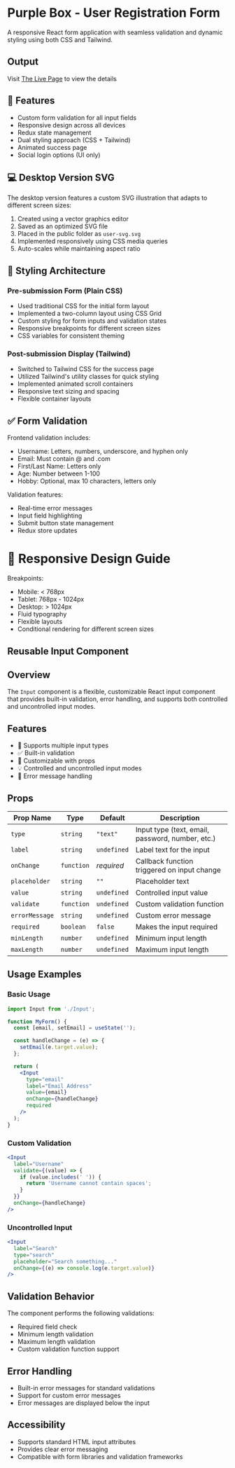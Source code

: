 # Purple Box - User Registration Form

A responsive React form application with seamless validation and dynamic styling using both CSS and Tailwind.

## Output

Visit [The Live Page](https://pb-technical-test.vercel.app/) to view the details

## 🚀 Features

- Custom form validation for all input fields
- Responsive design across all devices
- Redux state management
- Dual styling approach (CSS + Tailwind)
- Animated success page
- Social login options (UI only)

## 💻 Desktop Version SVG

The desktop version features a custom SVG illustration that adapts to different screen sizes:

1. Created using a vector graphics editor
2. Saved as an optimized SVG file
3. Placed in the public folder as `user-svg.svg`
4. Implemented responsively using CSS media queries
5. Auto-scales while maintaining aspect ratio

## 🎨 Styling Architecture

### Pre-submission Form (Plain CSS)
- Used traditional CSS for the initial form layout
- Implemented a two-column layout using CSS Grid
- Custom styling for form inputs and validation states
- Responsive breakpoints for different screen sizes
- CSS variables for consistent theming

### Post-submission Display (Tailwind)
- Switched to Tailwind CSS for the success page
- Utilized Tailwind's utility classes for quick styling
- Implemented animated scroll containers
- Responsive text sizing and spacing
- Flexible container layouts

## ✅ Form Validation

Frontend validation includes:

- Username: Letters, numbers, underscore, and hyphen only
- Email: Must contain @ and .com
- First/Last Name: Letters only
- Age: Number between 1-100
- Hobby: Optional, max 10 characters, letters only

Validation features:
- Real-time error messages
- Input field highlighting
- Submit button state management
- Redux store updates

# 📱 Responsive Design Guide

Breakpoints:
- Mobile: < 768px
- Tablet: 768px - 1024px
- Desktop: > 1024px
- Fluid typography
- Flexible layouts
- Conditional rendering for different screen sizes

## Reusable Input Component

## Overview

The `Input` component is a flexible, customizable React input component that provides built-in validation, error handling, and supports both controlled and uncontrolled input modes.

## Features

- 🔧 Supports multiple input types
- ✅ Built-in validation
- 🎨 Customizable with props
- 💡 Controlled and uncontrolled input modes
- 🚨 Error message handling

## Props

| Prop Name | Type | Default | Description |
|-----------|------|---------|-------------|
| `type` | `string` | `"text"` | Input type (text, email, password, number, etc.) |
| `label` | `string` | `undefined` | Label text for the input |
| `onChange` | `function` | *required* | Callback function triggered on input change |
| `placeholder` | `string` | `""` | Placeholder text |
| `value` | `string` | `undefined` | Controlled input value |
| `validate` | `function` | `undefined` | Custom validation function |
| `errorMessage` | `string` | `undefined` | Custom error message |
| `required` | `boolean` | `false` | Makes the input required |
| `minLength` | `number` | `undefined` | Minimum input length |
| `maxLength` | `number` | `undefined` | Maximum input length |

## Usage Examples

### Basic Usage
```jsx
import Input from './Input';

function MyForm() {
  const [email, setEmail] = useState('');

  const handleChange = (e) => {
    setEmail(e.target.value);
  };

  return (
    <Input 
      type="email"
      label="Email Address"
      value={email}
      onChange={handleChange}
      required
    />
  );
}
```

### Custom Validation
```jsx
<Input 
  label="Username"
  validate={(value) => {
    if (value.includes(' ')) {
      return 'Username cannot contain spaces';
    }
  }}
  onChange={handleChange}
/>
```

### Uncontrolled Input
```jsx
<Input 
  label="Search"
  type="search"
  placeholder="Search something..."
  onChange={(e) => console.log(e.target.value)}
/>
```

## Validation Behavior

The component performs the following validations:
- Required field check
- Minimum length validation
- Maximum length validation
- Custom validation function support

## Error Handling

- Built-in error messages for standard validations
- Support for custom error messages
- Error messages are displayed below the input

## Accessibility

- Supports standard HTML input attributes
- Provides clear error messaging
- Compatible with form libraries and validation frameworks
